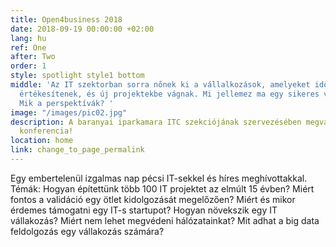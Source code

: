 ```yaml
---
title: Open4business 2018
date: 2018-09-19 00:00:00 +02:00
lang: hu
ref: One
after: Two
order: 1
style: spotlight style1 bottom
middle: 'Az IT szektorban sorra nőnek ki a vállalkozások, amelyeket idővel felépítőik
  értékesítenek, és új projektekbe vágnak. Mi jellemez ma egy sikeres vállalkozást?
  Mik a perspektívák? '
image: "/images/pic02.jpg"
description: A baranyai iparkamara ITC szekciójának szervezésében megvalósult szakmai
  konferencia!
location: home
link: change_to_page_permalink
---
```


Egy embertelenül izgalmas nap pécsi IT-sekkel és híres meghívottakkal.
Témák:
Hogyan építettünk több 100 IT projektet az elmúlt 15 évben?
Miért fontos a validáció egy ötlet kidolgozását megelőzően?
Miért és mikor érdemes támogatni egy IT-s startupot?
Hogyan növekszik egy IT vállakozás?
Miért nem lehet megvédeni hálózatainkat?
Mit adhat a big data feldolgozás egy vállakozás számára?
